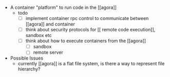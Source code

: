 - A container "platform" to run code in the [[agora]]
	- todo
		- [ ]  implement container rpc control to communicate between [[agora]] and container
		- [ ] think about security protocols for [[ remote code execution]], sandbox etc
		- [ ] think about how to execute containers from the [[agora]]
			- [ ] sandbox
			- [ ] remote server

- Possible Issues
	- currently [[agora]] is a flat file system, is there a way to represent file hierarchy?